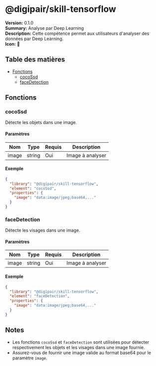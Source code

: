 # @digipair/skill-tensorflow

**Version:** 0.1.0  
**Summary:** Analyse par Deep Learning  
**Description:** Cette compétence permet aux utilisateurs d'analyser des données par Deep Learning.  
**Icon:** 🤖

## Table des matières

- [Fonctions](#fonctions)
  - [cocoSsd](#cocosd)
  - [faceDetection](#facedetection)

## Fonctions

### cocoSsd

Détecte les objets dans une image.

#### Paramètres

| Nom    | Type   | Requis | Description                     |
|--------|--------|--------|---------------------------------|
| image  | string | Oui    | Image à analyser                |

#### Exemple

```json
{
  "library": "@digipair/skill-tensorflow",
  "element": "cocoSsd",
  "properties": {
    "image": "data:image/jpeg;base64,..."
  }
}
```

### faceDetection

Détecte les visages dans une image.

#### Paramètres

| Nom    | Type   | Requis | Description                     |
|--------|--------|--------|---------------------------------|
| image  | string | Oui    | Image à analyser                |

#### Exemple

```json
{
  "library": "@digipair/skill-tensorflow",
  "element": "faceDetection",
  "properties": {
    "image": "data:image/jpeg;base64,..."
  }
}
```

## Notes

- Les fonctions `cocoSsd` et `faceDetection` sont utilisées pour détecter respectivement les objets et les visages dans une image fournie.
- Assurez-vous de fournir une image valide au format base64 pour le paramètre `image`.
